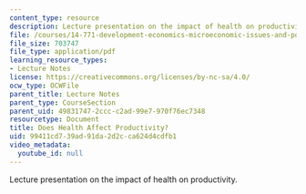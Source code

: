 ```yaml
---
content_type: resource
description: Lecture presentation on the impact of health on productivity.
file: /courses/14-771-development-economics-microeconomic-issues-and-policy-models-fall-2008/99411cd739ad91da2d2cca624d4cdfb1_lec4.pdf
file_size: 703747
file_type: application/pdf
learning_resource_types:
- Lecture Notes
license: https://creativecommons.org/licenses/by-nc-sa/4.0/
ocw_type: OCWFile
parent_title: Lecture Notes
parent_type: CourseSection
parent_uid: 49831747-2ccc-c2ad-99e7-970f76ec7348
resourcetype: Document
title: Does Health Affect Productivity?
uid: 99411cd7-39ad-91da-2d2c-ca624d4cdfb1
video_metadata:
  youtube_id: null
---
```

Lecture presentation on the impact of health on productivity.